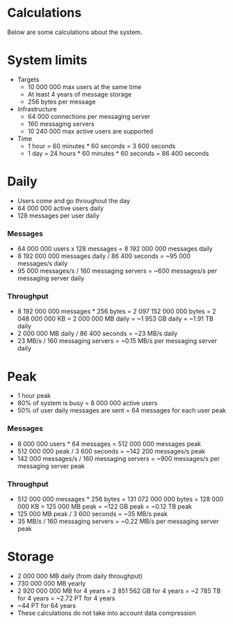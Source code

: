# Calculations

Below are some calculations about the system.

# System limits

* Targets
  - 10 000 000 max users at the same time
  - At least 4 years of message storage
  - 256 bytes per message
* Infrastructure
  - 64 000 connections per messaging server
  - 160 messaging servers
  - 10 240 000 max active users are supported
* Time
  - 1 hour = 60 minutes * 60 seconds = 3 600 seconds
  - 1 day = 24 hours * 60 minutes * 60 seconds = 86 400 seconds

# Daily

* Users come and go throughout the day
* 64 000 000 active users daily
* 128 messages per user daily

### Messages

* 64 000 000 users x 128 messages = 8 192 000 000 messages daily
* 8 192 000 000 messages daily / 86 400 seconds = ~95 000 messages/s daily
* 95 000 messages/s / 160 messaging servers = ~600 messages/s per messaging server daily

### Throughput

* 8 192 000 000 messages * 256 bytes = 2 097 152 000 000 bytes = 2 048 000 000 KB = 2 000 000 MB daily = ~1 953 GB daily = ~1.91 TB daily
* 2 000 000 MB daily / 86 400 seconds  = ~23 MB/s daily
* 23 MB/s / 160 messaging servers = ~0.15 MB/s per messaging server daily

# Peak

* 1 hour peak
* 80% of system is busy = 8 000 000 active users
* 50% of user daily messages are sent = 64 messages for each user peak

### Messages

* 8 000 000 users * 64 messages = 512 000 000 messages peak
* 512 000 000 peak / 3 600 seconds = ~142 200 messages/s peak
* 142 000 messages/s / 160 messaging servers = ~900 messages/s per messaging server peak

### Throughput

* 512 000 000 messages * 256 bytes = 131 072 000 000 bytes = 128 000 000 KB = 125 000 MB peak = ~122 GB peak = ~0.12 TB peak
* 125 000 MB peak / 3 600 seconds = ~35 MB/s peak
* 35 MB/s / 160 messaging servers = ~0.22 MB/s per messaging server peak

# Storage

* 2 000 000 MB daily (from daily throughput)
* 730 000 000 MB yearly
* 2 920 000 000 MB for 4 years = 2 851 562 GB for 4 years = ~2 785 TB for 4 years = ~2.72 PT for 4 years
* ~44 PT for 64 years
* These calculations do not take into account data compression
